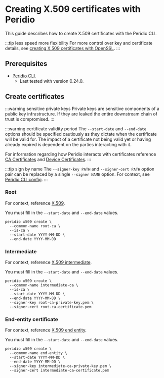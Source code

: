# Creating X.509 certificates with Peridio

This guide describes how to create X.509 certificates with the Peridio CLI.

:::tip less speed more flexibility
For more control over key and certificate details, see [creating X.509 certificates with OpenSSL](/platform/guides/creating-x509-certificates-with-openssl).
:::

## Prerequisites

- [Peridio CLI](/peridio-cli).
  - Last tested with version 0.24.0.

## Create certificates

:::warning sensitive private keys
Private keys are sensitive components of a public key infrastructure. If they are leaked the entire downstream chain of trust is compromised.
:::

:::warning certificate validity period
The `--start-date` and `--end-date` options should be specified cautiously as they dictate when the certificate will be valid for. The impact of a certificate not being valid yet or having already expired is dependent on the parties interacting with it.

For information regarding how Peridio interacts with certificates reference [CA Certificates](/platform/reference/ca-certificates) and [Device Certificates](/platform/reference/device-certificates).
:::

:::tip sign by name
The `--signer-key PATH` and `--signer-cert PATH` option pair can be replaced by a single `--signer NAME` option. For context, see [Peridio CLI config](/peridio-cli#configjson).
:::

### Root

For context, reference [X.509](/platform/reference/x509#root).

You must fill in the `--start-date` and `--end-date` values.

```console
peridio x509 create \
  --common-name root-ca \
  --is-ca \
  --start-date YYYY-MM-DD \
  --end-date YYYY-MM-DD
```

### Intermediate

For context, reference [X.509 intermediate](/platform/reference/x509#intermediate).

You must fill in the `--start-date` and `--end-date` values.

```console
peridio x509 create \
  --common-name intermediate-ca \
  --is-ca \
  --start-date YYYY-MM-DD \
  --end-date YYYY-MM-DD \
  --signer-key root-ca-private-key.pem \
  --signer-cert root-ca-certificate.pem
```

### End-entity certificate

For context, reference [X.509 end entity](/platform/reference/x509#end-entity).

You must fill in the `--start-date` and `--end-date` values.

```console
peridio x509 create \
  --common-name end-entity \
  --start-date YYYY-MM-DD \
  --end-date YYYY-MM-DD \
  --signer-key intermediate-ca-private-key.pem \
  --signer-cert intermediate-ca-certificate.pem
```
